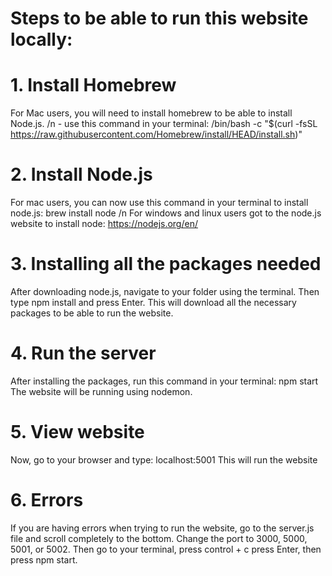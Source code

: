 # Steps to be able to run this website locally:

# 1. Install Homebrew
For Mac users, you will need to install homebrew to be able to install Node.js. /n
    - use this command in your terminal: /bin/bash -c "$(curl -fsSL https://raw.githubusercontent.com/Homebrew/install/HEAD/install.sh)"

# 2. Install Node.js
For mac users, you can now use this command in your terminal to install node.js: brew install node /n
For windows and linux users got to the node.js website to install node: https://nodejs.org/en/

# 3. Installing all the packages needed
After downloading node.js, navigate to your folder using the terminal. Then type npm install and press Enter. This will download all the necessary packages to be able to run the website.

# 4. Run the server
After installing the packages, run this command in your terminal: npm start
The website will be running using nodemon.

# 5. View website
Now, go to your browser and type: localhost:5001
This will run the website

# 6. Errors
If you are having errors when trying to run the website, go to the server.js file and scroll completely to the bottom. Change the port to 3000, 5000, 5001, or 5002. Then go to your terminal, press control + c press Enter, then press npm start.